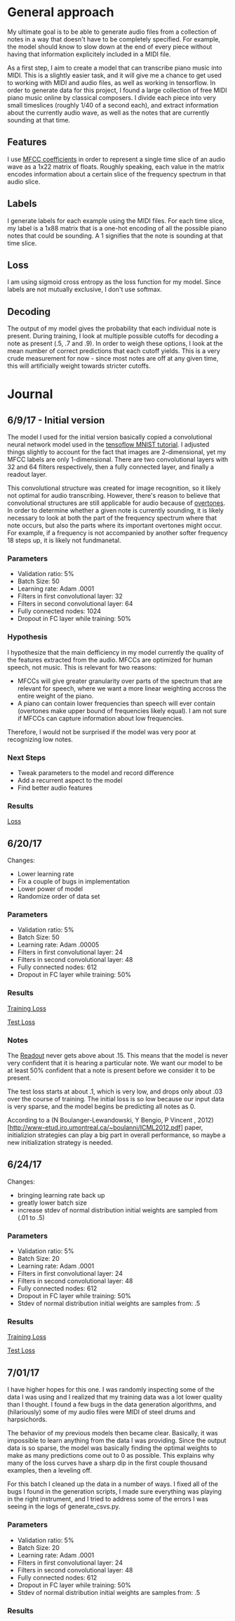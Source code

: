 # General approach

My ultimate goal is to be able to generate audio files from a collection of notes in a way that doesn't have to be completely specified. For example, the model should know to slow down at the end of every piece without having that information explicitely included in a MIDI file.

As a first step, I aim to create a model that can transcribe piano music into MIDI. This is a slightly easier task, and it will give me a chance to get used to working with MIDI and audio files, as well as working in tensorflow. In order to generate data for this project, I found a large collection of free MIDI piano music online by classical composers. I divide each piece into very small timeslices (roughly 1/40 of a second each), and extract information about the currently audio wave, as well as the notes that are currently sounding at that time.

## Features

I use [MFCC coefficients](http://practicalcryptography.com/miscellaneous/machine-learning/guide-mel-frequency-cepstral-coefficients-mfccs/) in order to represent a single time slice of an audio wave as a 1x22 matrix of floats. Roughly speaking, each value in the matrix encodes information about a certain slice of the frequency spectrum in that audio slice.

## Labels

I generate labels for each example using the MIDI files. For each time slice, my label is a 1x88 matrix that is a one-hot encoding of all the possible piano notes that could be sounding. A 1 signifies that the note is sounding at that time slice.

## Loss

I am using sigmoid cross entropy as the loss function for my model. Since labels are not mutually exclusive, I don't use softmax.

## Decoding

The output of my model gives the probability that each individual note is present. During training, I look at multiple possible cutoffs for decoding a note as present (.5, .7 and .9). In order to weigh these options, I look at the mean number of correct predictions that each cutoff yields. This is a very crude measurement for now - since most notes are off at any given time, this will artificially weight towards stricter cutoffs.
 
# Journal

## 6/9/17 - Initial version

The model I used for the initial version basically copied a convolutional neural network model used in the [tensoflow MNIST tutorial](https://www.tensorflow.org/get_started/mnist/pros). I adjusted things slightly to account for the fact that images are 2-dimensional, yet my MFCC labels are only 1-dimensional. There are two convolutional layers with 32 and 64 filters respectively, then a fully connected layer, and finally a readout layer. 

This convolutional structure was created for image recognition, so it likely not optimal for audio transcribing. However, there's reason to believe that convolutional structures are still applicable for audio because of [overtones](https://en.wikipedia.org/wiki/Overtone). In order to determine whether a given note is currently sounding, it is likely necessary to look at both the part of the frequency spectrum where that note occurs, but also the parts where its important overtones might occur. For example, if a frequency is not accompanied by another softer frequency 18 steps up, it is likely not fundmanetal.

### Parameters

- Validation ratio: 5%
- Batch Size: 50
- Learning rate: Adam .0001
- Filters in first convolutional layer: 32
- Filters in second convolutional layer: 64
- Fully connected nodes: 1024
- Dropout in FC layer while training: 50%

### Hypothesis

I hypothesize that the main defficiency in my model currently the quality of the features extracted from the audio. MFCCs are optimized for human speech, not music. This is relevant for two reasons:
- MFCCs will give greater granularity over parts of the spectrum that are relevant for speech, where we want a more linear weighting accross the entire weight of the piano.
- A piano can contain lower frequencies than speech will ever contain (overtones make upper bound of frequencies likely equal). I am not sure if MFCCs can capture information about low frequencies.

Therefore, I would not be surprised if the model was very poor at recognizing low notes.

### Next Steps

- Tweak parameters to the model and record difference
- Add a recurrent aspect to the model
- Find better audio features

### Results

[Loss](https://www.dropbox.com/s/p4poy6nzwyqzpmc/Screenshot%202017-06-13%2015.57.59.png?dl=0)

## 6/20/17

Changes:
- Lower learning rate
- Fix a couple of bugs in implementation
- Lower power of model
- Randomize order of data set

### Parameters

- Validation ratio: 5%
- Batch Size: 50
- Learning rate: Adam .00005
- Filters in first convolutional layer: 24
- Filters in second convolutional layer: 48
- Fully connected nodes: 612
- Dropout in FC layer while training: 50%

### Results

[Training Loss](https://www.dropbox.com/s/jehipn9u4at2d2f/Screenshot%202017-06-23%2016.54.44.png?dl=0)

[Test Loss](https://www.dropbox.com/s/iyxa09bt3ip7o0r/Screenshot%202017-06-23%2016.56.51.png?dl=0)

### Notes

The [Readout](https://www.dropbox.com/s/4utfbbr7bag79we/Screenshot%202017-06-23%2017.01.47.png?dl=0) never gets above about .15. This means that the model is never very confident that it is hearing a particular note. We want our model to be at least 50% confident that a note is present before we consider it to be present.

The test loss starts at about .1, which is very low, and drops only about .03 over the course of training. The initial loss is so low because our input data is very sparse, and the model begins be predicting all notes as 0. 

According to a (N Boulanger-Lewandowski, Y Bengio, P Vincent , 2012)[http://www-etud.iro.umontreal.ca/~boulanni/ICML2012.pdf] paper, initializion strategies can play a big part in overall performance, so maybe a new initialization strategy is needed.

## 6/24/17

Changes:
- bringing learning rate back up
- greatly lower batch size
- increase stdev of normal distribution initial weights are sampled from (.01 to .5)

### Parameters

- Validation ratio: 5%
- Batch Size: 20
- Learning rate: Adam .0001
- Filters in first convolutional layer: 24
- Filters in second convolutional layer: 48
- Fully connected nodes: 612
- Dropout in FC layer while training: 50%
- Stdev of normal distribution initial weights are samples from: .5

### Results

[Training Loss](https://www.dropbox.com/s/1s07plcgw5ypjom/Screenshot%202017-06-24%2016.27.45.png?dl=0)

[Test Loss](https://www.dropbox.com/s/08pwmwjamktpmv9/Screenshot%202017-06-24%2016.29.23.png?dl=0)

## 7/01/17

I have higher hopes for this one. I was randomly inspecting some of the data I was using and I realized that my training data was a lot lower quality than I thought. I found a few bugs in the data generation algorithms, and (hilariously) some of my audio files were MIDI of steel drums and harpsichords.

The behavior of my previous models then became clear. Basically, it was impossible to learn anything from the data I was providing. Since the output data is so sparse, the model was basically finding the optimal weights to make as many predictions come out to 0 as possible. This explains why many of the loss curves have a sharp dip in the first couple thousand examples, then a leveling off.

For this batch I cleaned up the data in a number of ways. I fixed all of the bugs I found in the generation scripts, I made sure everything was playing in the right instrument, and I tried to address some of the errors I was seeing in the logs of generate_csvs.py. 

### Parameters

- Validation ratio: 5%
- Batch Size: 20
- Learning rate: Adam .0001
- Filters in first convolutional layer: 24
- Filters in second convolutional layer: 48
- Fully connected nodes: 612
- Dropout in FC layer while training: 50%
- Stdev of normal distribution initial weights are samples from: .5

### Results